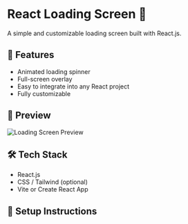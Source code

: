 # React Loading Screen 🔄

A simple and customizable loading screen built with React.js.

## 🚀 Features

- Animated loading spinner
- Full-screen overlay
- Easy to integrate into any React project
- Fully customizable

## 📸 Preview

![Loading Screen Preview](./public/loading-preview.gif)

## 🛠️ Tech Stack

- React.js
- CSS / Tailwind (optional)
- Vite or Create React App

## 🔧 Setup Instructions

